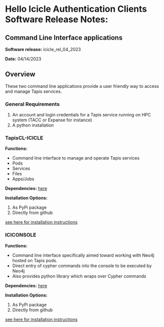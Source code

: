 # Hello Icicle Authentication Clients Software Release Notes:
## Command Line Interface applications 
**Software release:** icicle_rel_04_2023

**Date:** 04/14/2023

## Overview
These two command line applications provide a user friendly way to access and manage Tapis services. 

### General Requirements
1. An account and login credentials for a Tapis service running on HPC system (TACC or Expanse for instance)
2. A python installation

### TapisCL-ICICLE
**Functions:**
* Command line interface to manage and operate Tapis services
 * Pods
 * Services
 * Files
 * Apps/Jobs

**Dependencies:** [here](https://github.com/sdsc-hpc-training-org/hello_icicle_auth_clients/blob/main/icicle_rel_04_2023/CLI/TapisCL-ICICLE/requirements.txt)

**Installation Options:** 
1. As PyPi package
2. Directly from github

[see here for installation instructions](https://github.com/sdsc-hpc-training-org/hello_icicle_auth_clients/blob/main/icicle_rel_04_2023/CLI/TapisCL-ICICLE/README.md)

### ICICONSOLE
**Functions:**
* Command line interface specifically aimed toward working with Neo4j hosted on Tapis pods.
 * Direct entry of cypher commands into the console to be executed by Neo4j
 * Also provides python library which wraps over Cypher commands
 
**Dependencies:** [here](https://github.com/sdsc-hpc-training-org/hello_icicle_auth_clients/blob/main/icicle_rel_04_2023/CLI/ICICONSOLE/requirements.txt)

**Installation Options:** 
1. As PyPi package
2. Directly from github

[see here for installation instructions](https://github.com/sdsc-hpc-training-org/hello_icicle_auth_clients/blob/main/icicle_rel_04_2023/CLI/ICICONSOLE/README.md)
